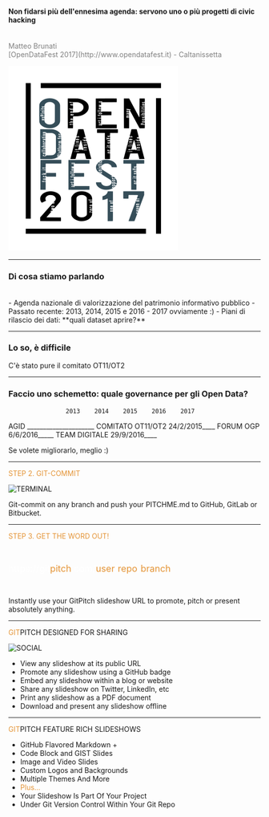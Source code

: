 
#### Non fidarsi più dell'ennesima agenda: servono uno o più progetti di civic hacking
<br>
<span style="color:gray">Matteo Brunati</span>
<br>
<span style="color:gray">[OpenDataFest 2017](http://www.opendatafest.it) - Caltanissetta</span>

![LOGO](https://github.com/spaghetti-open-data/raduno17/blob/master/kit-comunicazione/logo/logo_opendatafest.png)

---

### Di cosa stiamo parlando
<br>
- Agenda nazionale di valorizzazione del patrimonio informativo pubblico
- Passato recente: 2013, 2014, 2015 e 2016
- 2017 ovviamente :)
- Piani di rilascio dei dati: **quali dataset aprire?**

---

### Lo so, è difficile

C'è stato pure il comitato OT11/OT2 

---

### Faccio uno schemetto: quale governance per gli Open Data?

                    2013    2014    2015    2016    2017

AGID                _____________________
COMITATO OT11/OT2                     24/2/2015____
FORUM OGP                                      6/6/2016_____
TEAM DIGITALE                                      29/9/2016____ 

Se volete migliorarlo, meglio :) 

---

<span style="color: #e49436">STEP 2. GIT-COMMIT</span>

![TERMINAL](https://d1z75bzl1vljy2.cloudfront.net/hello-world/terminal.png)

Git-commit on any branch and push your PITCHME.md to GitHub, GitLab or Bitbucket.

---

<span style="color: #e49436">STEP 3. GET THE WORD OUT!</span>

<br>

<span style="font-size: 1.3em;"><span style="color:white">htt</span><span style="color:white">ps://git</span><span style="color: #e49436">pitch</span><span style="color: white">.com/<span style="color: #e49436">user</span>/<span style="color: #e49436">repo</span>/<span style="color: #e49436">branch</span></span>

<br>

Instantly use your GitPitch slideshow URL to promote, pitch or present absolutely anything.

---

<span style="color: #e49436">GIT</span>PITCH DESIGNED FOR SHARING

![SOCIAL](https://d1z75bzl1vljy2.cloudfront.net/hello-world/gp-social.jpg)

- View any slideshow at its public URL
- Promote any slideshow using a GitHub badge
- Embed any slideshow within a blog or website
- Share any slideshow on Twitter, LinkedIn, etc
- Print any slideshow as a PDF document
- Download and present any slideshow offline

---

<span style="color: #e49436">GIT</span>PITCH FEATURE RICH SLIDESHOWS

- GitHub Flavored Markdown +
- Code Block and GIST Slides
- Image and Video Slides
- Custom Logos and Backgrounds
- Multiple Themes And More
- <span style="color: #e49436">Plus...</span>
- Your Slideshow Is Part Of Your Project
- Under Git Version Control Within Your Git Repo


